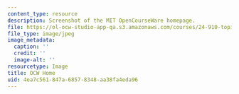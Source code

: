 ```yaml
---
content_type: resource
description: Screenshot of the MIT OpenCourseWare homepage.
file: https://ol-ocw-studio-app-qa.s3.amazonaws.com/courses/24-910-topics-in-linguistic-theory-laboratory-phonology-spring-2007/4ea7c561847a68578348aa38fa4eda96_hme_prof2.jpg
file_type: image/jpeg
image_metadata:
  caption: ''
  credit: ''
  image-alt: ''
resourcetype: Image
title: OCW Home
uid: 4ea7c561-847a-6857-8348-aa38fa4eda96
---
```

